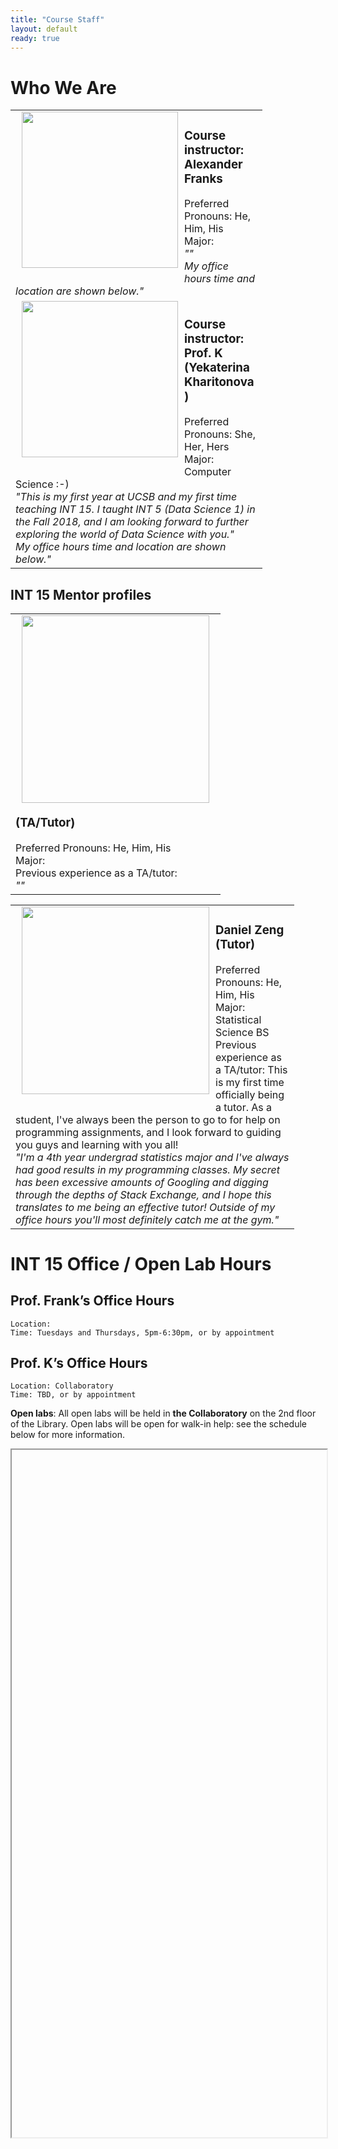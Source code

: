 ```yaml
---
title: "Course Staff"
layout: default
ready: true
---
```


# Who We Are<a name="staff"></a>

<table style="width:80%">
<tr>
  <td>
  <img src="/s19/info/mentorPhotos/Alex-Franks.png"  width="250px"  alt="" style="float: left; margin: 0px 10px 20px 10px;">
  <h3> Course instructor: Alexander Franks</h3>
  Preferred Pronouns: He, Him, His<br/>
  Major: <br/>
  <i> "" </i><br/>
  <i>My office hours time and location are shown below."</i><br/>
  </td>
</tr>
<tr>
  <td>
  <img src="/s19/info/mentorPhotos/ykk.png"  width="250px"  alt="" style="float: left; margin: 0px 10px 20px 10px;">
  <h3> Course instructor: Prof. K (Yekaterina Kharitonova)</h3>
  Preferred Pronouns: She, Her, Hers<br/>
  Major: Computer Science :-)<br/>
  <i> "This is my first year at UCSB and my first time teaching INT 15. I taught INT 5 (Data Science 1) in the Fall 2018, and I am looking forward to further exploring the world of Data Science with you." </i><br/>
  <i>My office hours time and location are shown below."</i><br/>
  </td>
</tr>
</table>

## INT 15 Mentor profiles

<table style="width:90%">
<tr>
  <td>
  <img src="/s19/info/mentorPhotos/FirstName-LastName.png"  width="300px"  alt="" style="float: left; margin: 0px 10px 20px 10px;">
  <h3>(TA/Tutor)</h3>
    Preferred Pronouns: He, Him, His<br/>
    Major: <br/>
    Previous experience as a TA/tutor: <br/>
  <i> "" </i>
  </td>
</tr>
</table>

<table style="width:90%">
<tr>
  <td>
  <img src="/s19/info/mentorPhotos/Daniel-Zeng.png"  width="300px"  alt="" style="float: left; margin: 0px 10px 20px 10px;">
  <h3>Daniel Zeng (Tutor)</h3>
    Preferred Pronouns: He, Him, His<br/>
    Major: Statistical Science BS <br/>
    Previous experience as a TA/tutor: This is my first time officially being a tutor. As a student, I've always been the person to go to for help on programming assignments, and I look forward to guiding you guys and learning with you all!<br/>
  <i> "I'm a 4th year undergrad statistics major and I've always had good results in my programming classes. My secret has been excessive amounts of Googling and digging through the depths of Stack Exchange, and I hope this translates to me being an effective tutor! Outside of my office hours you'll most definitely catch me at the gym." </i>
  </td>
</tr>
</table>

# INT 15 Office / Open Lab Hours

## Prof. Frank’s Office Hours

    Location: 
    Time: Tuesdays and Thursdays, 5pm-6:30pm, or by appointment

## Prof. K’s Office Hours

    Location: Collaboratory
    Time: TBD, or by appointment

**Open labs**: All open labs will be held in **the Collaboratory** on the 2nd floor of the Library. Open labs will be open for walk-in help: see the schedule below for more information.

<style>
iframe { width: 100%; height: 1100px; overflow: scroll; }  
</style>

<iframe src=""></iframe>
